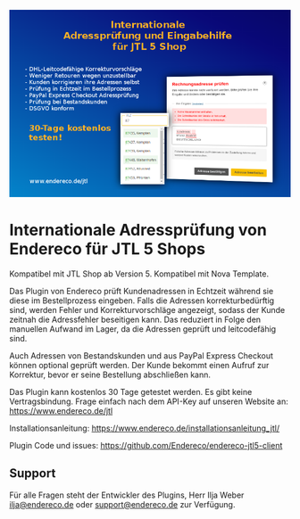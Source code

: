 ![HERO](docs/readmeheader.png)
# Internationale Adressprüfung von Endereco für JTL 5 Shops

Kompatibel mit JTL Shop ab Version 5. Kompatibel mit Nova Template.

Das Plugin von Endereco prüft Kundenadressen in Echtzeit während sie diese im Bestellprozess eingeben. Falls die Adressen korrekturbedürftig sind, werden Fehler und 
Korrekturvorschläge angezeigt, sodass der Kunde zeitnah die Adressfehler beseitigen kann. Das reduziert in Folge den manuellen Aufwand im Lager, da die Adressen geprüft und leitcodefähig sind.

Auch Adressen von Bestandskunden und aus PayPal Express Checkout können optional geprüft werden. Der Kunde bekommt einen Aufruf zur Korrektur, bevor er seine Bestellung abschließen kann.

Das Plugin kann kostenlos 30 Tage getestet werden. Es gibt keine Vertragsbindung. Frage einfach nach dem API-Key auf unseren Website an: https://www.endereco.de/jtl

Installationsanleitung: https://www.endereco.de/installationsanleitung_jtl/

Plugin Code und issues: https://github.com/Endereco/endereco-jtl5-client

## Support

Für alle Fragen steht der Entwickler des Plugins, Herr Ilja Weber ilja@endereco.de oder support@endereco.de zur Verfügung.
